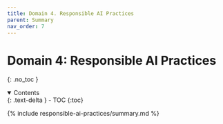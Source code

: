 ```yaml
---
title: Domain 4. Responsible AI Practices
parent: Summary
nav_order: 7
---
```


# Domain 4: Responsible AI Practices
{: .no_toc }

<details open markdown="block">
  <summary>
    Contents
  </summary>
  {: .text-delta }
- TOC
{:toc}
</details>

{% include responsible-ai-practices/summary.md %}